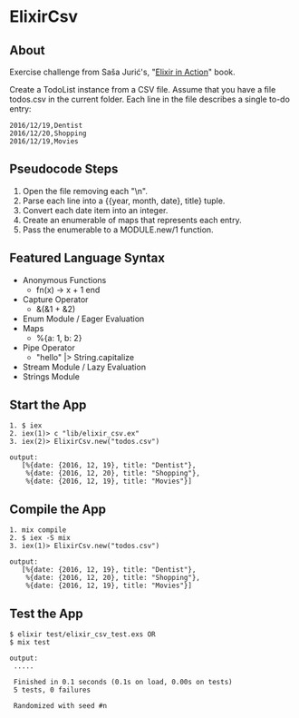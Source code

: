 # ElixirCsv

## About
Exercise challenge from Saša Jurić's, "[Elixir in Action](https://www.manning.com/books/elixir-in-action)" book.

Create a TodoList instance from a CSV file.
Assume that you have a file todos.csv in the current folder.
Each line in the file describes a single to-do entry:

```
2016/12/19,Dentist
2016/12/20,Shopping
2016/12/19,Movies
```

## Pseudocode Steps
  1. Open the file removing each "\n".
  2. Parse each line into a {{year, month, date}, title} tuple.
  3. Convert each date item into an integer.
  4. Create an enumerable of maps that represents each entry.
  5. Pass the enumerable to a MODULE.new/1 function.

## Featured Language Syntax
 * Anonymous Functions
   * fn(x) -> x + 1 end
 * Capture Operator
   * &(&1 + &2)
 * Enum Module / Eager Evaluation
 * Maps
   * %{a: 1, b: 2}
 * Pipe Operator
   * "hello" |> String.capitalize
 * Stream Module / Lazy Evaluation
 * Strings Module

## Start the App
 ```
 1. $ iex
 2. iex(1)> c "lib/elixir_csv.ex"
 3. iex(2)> ElixirCsv.new("todos.csv")

 output:
    [%{date: {2016, 12, 19}, title: "Dentist"},
     %{date: {2016, 12, 20}, title: "Shopping"},
     %{date: {2016, 12, 19}, title: "Movies"}]
 ```

## Compile the App
 ```
 1. mix compile
 2. $ iex -S mix
 3. iex(1)> ElixirCsv.new("todos.csv")

 output:
    [%{date: {2016, 12, 19}, title: "Dentist"},
     %{date: {2016, 12, 20}, title: "Shopping"},
     %{date: {2016, 12, 19}, title: "Movies"}]
 ``` 

 ## Test the App
 ```
 $ elixir test/elixir_csv_test.exs OR
 $ mix test

 output:
  .....

  Finished in 0.1 seconds (0.1s on load, 0.00s on tests)
  5 tests, 0 failures

  Randomized with seed #n
 ```